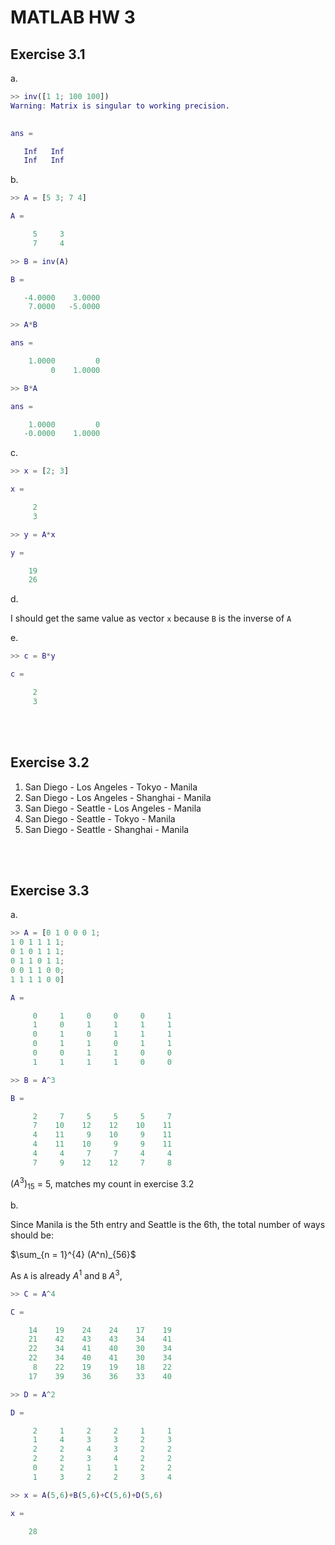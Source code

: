 # MATLAB HW 3


## Exercise 3.1

a.
```Matlab
>> inv([1 1; 100 100])
Warning: Matrix is singular to working precision. 
 

ans =

   Inf   Inf
   Inf   Inf
```

b.

```Matlab
>> A = [5 3; 7 4]

A =

     5     3
     7     4

>> B = inv(A)

B =

   -4.0000    3.0000
    7.0000   -5.0000

>> A*B

ans =

    1.0000         0
         0    1.0000

>> B*A

ans =

    1.0000         0
   -0.0000    1.0000
```

c.

```matlab
>> x = [2; 3]

x =

     2
     3

>> y = A*x

y =

    19
    26
```

d.

I should get the same value as vector `x` because `B` is the inverse of `A`

e.

```Matlab
>> c = B*y

c =

     2
     3
```

<br/><br/>

## Exercise 3.2

1. San Diego - Los Angeles - Tokyo - Manila
2. San Diego - Los Angeles - Shanghai - Manila
3. San Diego - Seattle - Los Angeles - Manila
4. San Diego - Seattle - Tokyo - Manila
5. San Diego - Seattle - Shanghai - Manila

<br/><br/>

## Exercise 3.3

a.

```Matlab
>> A = [0 1 0 0 0 1;
1 0 1 1 1 1;
0 1 0 1 1 1;
0 1 1 0 1 1;
0 0 1 1 0 0;
1 1 1 1 0 0]

A =

     0     1     0     0     0     1
     1     0     1     1     1     1
     0     1     0     1     1     1
     0     1     1     0     1     1
     0     0     1     1     0     0
     1     1     1     1     0     0

>> B = A^3

B =

     2     7     5     5     5     7
     7    10    12    12    10    11
     4    11     9    10     9    11
     4    11    10     9     9    11
     4     4     7     7     4     4
     7     9    12    12     7     8
```

$(A^3)_{15}$ = 5, matches my count in exercise 3.2

b.

Since Manila is the 5th entry and Seattle is the 6th, the total number of ways should be:

$\sum_{n = 1}^{4} (A^n)_{56}$


As `A` is already $A^1$ and `B` $A^3$,
```Matlab
>> C = A^4

C =

    14    19    24    24    17    19
    21    42    43    43    34    41
    22    34    41    40    30    34
    22    34    40    41    30    34
     8    22    19    19    18    22
    17    39    36    36    33    40

>> D = A^2

D =

     2     1     2     2     1     1
     1     4     3     3     2     3
     2     2     4     3     2     2
     2     2     3     4     2     2
     0     2     1     1     2     2
     1     3     2     2     3     4

>> x = A(5,6)+B(5,6)+C(5,6)+D(5,6)

x =

    28
```